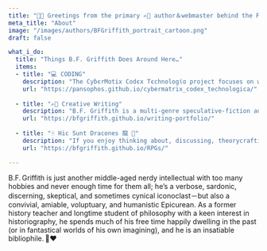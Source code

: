 ```yaml
---
title: "🖖🏼 Greetings from the primary ✍🏼 author＆webmaster behind the Pansophical Pursuits project… 🧠"
meta_title: "About"
image: "/images/authors/BFGriffith_portrait_cartoon.png"
draft: false

what_i_do:
  title: "Things B.F. Griffith Does Around Here…"
  items:
  - title: "💻 CODING"
    description: "The CyɓєrMɑtix Codєx Tєchnologίɑ project focuses on web-development, computer technologies, or assorted other software＋hardware related topics… 🖥⌨️🖲."
    url: "https://pansophos.github.io/cybermatrix_codex_technologica/"
  
  - title: "✍🏼 Creative Writing"
    description: "B.F. Griffith is a multi-genre speculative-fiction author who enjoys thoroughly researched worldbuilding＆mythopœία."
    url: "https://bfgriffith.github.io/writing-portfolio/"
  
  - title: "🀄 Hic Sunt Dracones ⿓ 🐉"
    description: "If you enjoy thinking about, discussing, theorycrafting cool concepts＆optimizations for, or homebrewing house-rules／items／monsters for D&D almost as much as you love actually playing or running ттRPGs － or you’re in search of ideas that might make your adventure sessions＆campaigns more fun － then it’s possible you might take an interest in this content! 🎲"
    url: "https://bfgriffith.github.io/RPGs/"

---
```


B.F. Griffith is just another middle-aged nerdy intellectual with too many hobbies and never enough time for them all; he’s a verbose, sardonic, discerning, skeptical, and sometimes cynical iconoclast－but also a convivial, amiable, voluptuary, and humanistic Epicurean. As a former history teacher and longtime student of philosophy with a keen interest in historiography, he spends much of his free time happily dwelling in the past (or in fantastical worlds of his own imagining), and he is an insatiable bibliophile. 📖♥️
